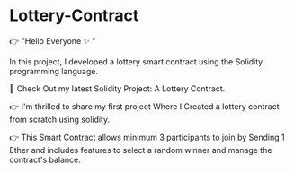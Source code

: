 # Lottery-Contract
👉 "Hello Everyone ✨ "

In this project, I developed a lottery smart contract using the Solidity  programming language.

🚀 Check Out my latest Solidity Project: A Lottery Contract.


👉 I'm thrilled to share my first project Where I Created a lottery contract from scratch using solidity.


👉 This Smart Contract allows minimum 3 participants to join by Sending 1 Ether and includes features to select a random winner and manage the contract's balance.
